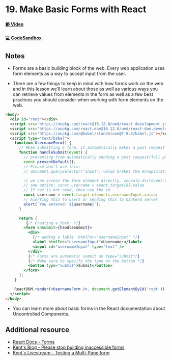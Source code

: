 # 19. Make Basic Forms with React

#### [📹 Video](https://egghead.io/lessons/react-v2-19-make-basic-forms-with-react?pl=a-beginners-guide-to-react-v2-6c4d)

#### [💻 CodeSandbox](https://codesandbox.io/s/github/kentcdodds/beginners-guide-to-react/tree/codesandbox/19-basic-forms?from-embed)

## Notes

- Forms are a basic building block of the web. Every web application uses form elements as a way to accept input from the user.

- There are a few things to keep in mind with how forms work on the web and in this lesson we’ll learn about those as well as various ways you can retrieve values from elements in the form as well as a few best practices you should consider when working with form elements on the web.

```html
<body>
  <div id="root"></div>
  <script src="https://unpkg.com/react@16.12.0/umd/react.development.js"></script>
  <script src="https://unpkg.com/react-dom@16.12.0/umd/react-dom.development.js"></script>
  <script src="https://unpkg.com/@babel/standalone@7.8.3/babel.js"></script>
  <script type="text/babel">
    function UsernameForm() {
      // When submitting a form, it automatically makes a post request with the data
      function handleSubmit(event) {
        // preventing from automatically sending a post request/full page refresh
        event.preventDefault();
        // Please don't use this:
        // document.querySelector('input').value brakes the encapsulation

        // we can access the form element directly, console.dir(event.target)
        // one option: const username = event.target[0].value
        // If ref is not need, then use the id
        const username = event.target.elements.usernameInput.value;
        // Alerting this to users or sending this to backend server
        alert(`You entered: ${username}`);
      }

      return (
         {/* Creating a form  */}
        <form onSubmit={handleSubmit}>
          <div>
            {/* adding a lable  htmlFor="usernameInput" */}
            <label htmlFor="usernameInput">Username:</label>
            <input id="usernameInput" type="text" />
          </div>
          {/* Forms are automatic summit on type="submit*/}
          {/* Make sure to specify the type on the button */}
          <button type="submit">Submit</button>
        </form>
      );
    }

    ReactDOM.render(<UsernameForm />, document.getElementById('root'));
  </script>
</body>
```

- You can learn more about basic forms in the React documentation about Uncontrolled Components.

## Additional resource

- [React Docs - Forms](https://reactjs.org/docs/forms.html)
- [Kent's Blog - Please stop building inaccessible forms](https://kentcdodds.com/blog/please-stop-building-inaccessible-forms-and-how-to-fix-them)
- [Kent's Livestream - Testing a Multi-Page form](https://www.youtube.com/watch?v=9xaJ78qEJCM)
